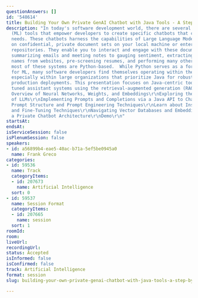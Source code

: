 ```yaml
---
questionAnswers: []
id: '548614'
title: Building Your Own Private GenAI Chatbot with Java Tools - A Step-by-Step Adventure
description: "In today's software development world, there are several Machine Learning
  (ML) tools that empower developers to create specific chatbots that cater to various
  needs. These chatbots harness the capabilities of Large Language Models (LLMs) trained
  on confidential, private document sets on your local machine or enterprise data
  repositories. They enable you to interact and engage with these document sets, from
  summarizing emails and meeting notes to gauging sentiment, extracting dates and
  names from websites, pre-screening resumes, and performing many other tasks.\r\n\r\nBut
  most of these systems are Python-based.  While Python serves as a formidable language
  for ML, many software developers find themselves operating within the Java ecosystem,
  especially within large organizations that prioritize Java for robust and reliable
  production deployments. This presentation focuses on Java-centric tools to construct
  tuned assistant systems using the retrieval-augmented generation (RAG) technique.\r\n\r\nQuick
  Overview of Neural Networks, Weights, and Embeddings\r\nExploring the Current State
  of LLMs\r\nImplementing Prompts and Completions via a Java API to ChatGPT\r\nUnderstanding
  Prompt Structure and Prompt Engineering Techniques\r\nLearn about Instruction-Tuning
  and Fine-Tuning Techniques\r\nNavigating Vector Databases and Embeddings with Java\r\nCrafting
  a Private Chatbot Architecture\r\nDemo\r\n"
startsAt: 
endsAt: 
isServiceSession: false
isPlenumSession: false
speakers:
- id: a56899b4-eae5-40ac-b71a-5ef5be0945a0
  name: Frank Greco
categories:
- id: 59536
  name: Track
  categoryItems:
  - id: 207673
    name: Artificial Intelligence
  sort: 0
- id: 59537
  name: Session Format
  categoryItems:
  - id: 207665
    name: session
  sort: 1
roomId: 
room: 
liveUrl: 
recordingUrl: 
status: Accepted
isInformed: false
isConfirmed: false
track: Artificial Intelligence
format: session
slug: building-your-own-private-genai-chatbot-with-java-tools-a-step-by-step-adventure

---
```

